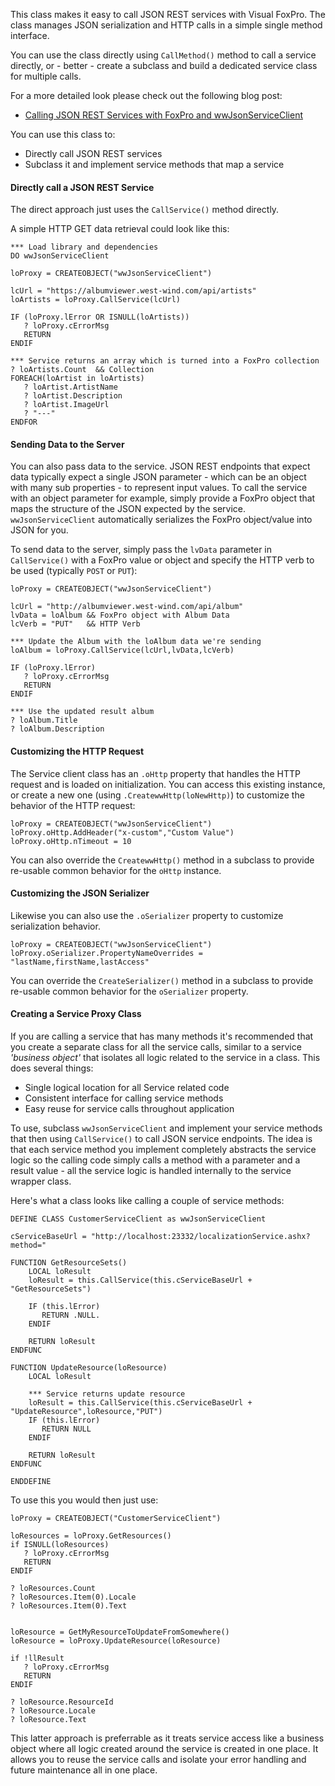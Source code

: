﻿This class makes it easy to call JSON REST services with Visual FoxPro. The class manages JSON serialization and HTTP calls in a simple single method interface. You can use the class directly using `CallMethod()` method to call a service directly, or - better - create a subclass and build a dedicated service class for multiple calls.For a more detailed look please check out the following blog post:* [Calling JSON REST Services with FoxPro and wwJsonServiceClient](http://west-wind.com/wconnect/weblog/ShowEntry.blog?id=920)You can use this class to: * Directly call JSON REST services* Subclass it and implement service methods that map a service#### Directly call a JSON REST ServiceThe direct approach just uses the `CallService()` method directly.A simple HTTP GET data retrieval could look like this:```foxPro*** Load library and dependenciesDO wwJsonServiceClientloProxy = CREATEOBJECT("wwJsonServiceClient")lcUrl = "https://albumviewer.west-wind.com/api/artists"loArtists = loProxy.CallService(lcUrl)IF (loProxy.lError OR ISNULL(loArtists))   ? loProxy.cErrorMsg   RETURNENDIF   *** Service returns an array which is turned into a FoxPro collection? loArtists.Count  && Collection FOREACH(loArtist in loArtists)   ? loArtist.ArtistName   ? loArtist.Description   ? loArtist.ImageUrl   ? "---"ENDFOR```#### Sending Data to the ServerYou can also pass data to the service. JSON REST endpoints that expect data typically expect a single JSON parameter - which can be an object with many sub properties - to represent input values. To call the service with an object parameter for example, simply provide a FoxPro object that maps the structure of the JSON expected by the service. `wwJsonServiceClient` automatically serializes the FoxPro object/value into JSON for you.To send data to the server, simply pass the `lvData` parameter in `CallService()` with a FoxPro value or object and specify the HTTP verb to be used (typically `POST` or `PUT`):   ```foxproloProxy = CREATEOBJECT("wwJsonServiceClient")lcUrl = "http://albumviewer.west-wind.com/api/album"lvData = loAlbum && FoxPro object with Album DatalcVerb = "PUT"   && HTTP Verb*** Update the Album with the loAlbum data we're sendingloAlbum = loProxy.CallService(lcUrl,lvData,lcVerb)IF (loProxy.lError)   ? loProxy.cErrorMsg   RETURNENDIF   *** Use the updated result album? loAlbum.Title? loAlbum.Description```#### Customizing the HTTP RequestThe Service client class has an `.oHttp` property that handles the HTTP request and is loaded on initialization. You can access this existing instance, or create a new one (using `.CreatewwHttp(loNewHttp)`) to customize the behavior of the HTTP request:```foxproloProxy = CREATEOBJECT("wwJsonServiceClient")loProxy.oHttp.AddHeader("x-custom","Custom Value")loProxy.oHttp.nTimeout = 10```You can also override the `CreatewwHttp()` method in a subclass to provide re-usable common behavior for the `oHttp` instance.#### Customizing the JSON SerializerLikewise you can also use the `.oSerializer` property to customize serialization behavior.```foxproloProxy = CREATEOBJECT("wwJsonServiceClient")loProxy.oSerializer.PropertyNameOverrides = "lastName,firstName,lastAccess"```You can override the `CreateSerializer()` method in a subclass to provide re-usable common behavior for the `oSerializer` property.#### Creating a Service Proxy ClassIf you are calling a service that has many methods it's recommended that you create a separate class for all the service calls, similar to a service *'business object'* that isolates all logic related to the service in a class. This does several things:* Single logical location for all Service related code* Consistent interface for calling service methods* Easy reuse for service calls throughout applicationTo use, subclass `wwJsonServiceClient` and implement your service methods that then using `CallService()` to call JSON service endpoints. The idea is that each service method you implement completely abstracts the service logic so the calling code simply calls a method with a parameter and a result value - all the service logic is handled internally to the service wrapper class.Here's what a class looks like calling a couple of service methods:```foxproDEFINE CLASS CustomerServiceClient as wwJsonServiceClientcServiceBaseUrl = "http://localhost:23332/localizationService.ashx?method="FUNCTION GetResourceSets()    LOCAL loResult    loResult = this.CallService(this.cServiceBaseUrl + "GetResourceSets")    IF (this.lError)       RETURN .NULL.    ENDIF        RETURN loResultENDFUNCFUNCTION UpdateResource(loResource)    LOCAL loResult        *** Service returns update resource    loResult = this.CallService(this.cServiceBaseUrl + "UpdateResource",loResource,"PUT")    IF (this.lError)       RETURN NULL    ENDIF        RETURN loResultENDFUNCENDDEFINE```To use this you would then just use:```foxproloProxy = CREATEOBJECT("CustomerServiceClient")loResources = loProxy.GetResources()if ISNULL(loResources)   ? loProxy.cErrorMsg   RETURNENDIF   ? loResources.Count? loResources.Item(0).Locale? loResources.Item(0).TextloResource = GetMyResourceToUpdateFromSomewhere()loResource = loProxy.UpdateResource(loResource)if !llResult   ? loProxy.cErrorMsg   RETURNENDIF   ? loResource.ResourceId? loResource.Locale? loResource.Text```This latter approach is preferrable as it treats service access like a business object where all logic created around the service is created in one place. It allows you to reuse the service calls and isolate your error handling and future maintenance all in one place.